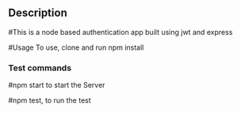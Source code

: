 ## Description
#This is a node based authentication app built using jwt and express

#Usage
To use, clone and run npm install

### Test commands
#npm start to start the Server

#npm test, to run the test

